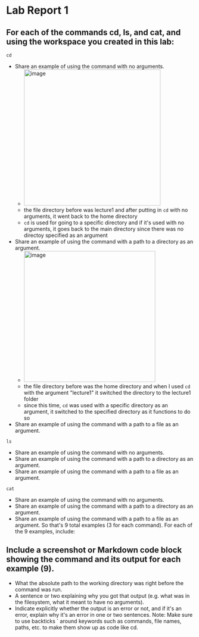 # Lab Report 1
## For each of the commands cd, ls, and cat, and using the workspace you created in this lab:

`cd`
- Share an example of using the command with no arguments.
  + <img width="366" alt="image" src="https://github.com/ebyildiz/cse15l-lab-reports/assets/131305803/3a15c191-8309-48db-a909-a84c8cbd63e0">
  + the file directory before was lecture1 and after putting in `cd` with no arguments, it went back to the home directory
  + `cd` is used for going to a specific directory and if it's used with no arguments, it goes back to the main directory since there was no directoy specified as an argument
- Share an example of using the command with a path to a directory as an argument.
  + <img width="352" alt="image" src="https://github.com/ebyildiz/cse15l-lab-reports/assets/131305803/e779cad0-c328-4962-af2c-85613294f64a">
  + the file directory before was the home directory and when I used `cd` with the argument "lecture1" it switched the directory to the lecture1 folder
  + since this time, `cd` was used with a specific directory as an argument, it switched to the specified directory as it functions to do so
- Share an example of using the command with a path to a file as an argument.

`ls`
- Share an example of using the command with no arguments.
- Share an example of using the command with a path to a directory as an argument.
- Share an example of using the command with a path to a file as an argument.

`cat`
- Share an example of using the command with no arguments.
- Share an example of using the command with a path to a directory as an argument.
- Share an example of using the command with a path to a file as an argument.
So that's 9 total examples (3 for each command). For each of the 9 examples, include:

## Include a screenshot or Markdown code block showing the command and its output for each example (9).
- What the absolute path to the working directory was right before the command was run.
- A sentence or two explaining why you got that output (e.g. what was in the filesystem, what it meant to have no arguments).
- Indicate explicitly whether the output is an error or not, and if it's an error, explain why it's an error in one or two sentences.
  Note: Make sure to use backticks ` around keywords such as commands, file names, paths, etc. to make them show up as code like cd.
